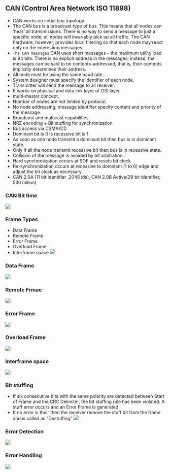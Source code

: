 ## CAN (Control Area Network ISO 11898) ##
- CAN works on serial bus topology
- The CAN bus is a broadcast type of bus. This means that all nodes can ‘hear’ all transmissions. There is no way to send a message to just a specific node; all nodes will invariably pick up all traffic. The CAN hardware, however, provides local filtering so that each node may react only on the interesting messages.
- `The CAN messages`
CAN uses short messages – the maximum utility load is 94 bits. There is no explicit address in the messages; instead, the messages can be said to be contents-addressed, that is, their contents implicitly determines their address.
- All node must be using the same baud rate.
- System designer must specify the identifier of each node.
- Transmitter will send the message to all receiver.
- It works on physical and data link layer of OSI layer.
- multi-master concept.
- Number of nodes are not limited by protocol.
- No node addressing, message identifier specify content and priority of the message.
- Broadcast and multicast capabilities.
- NRZ encoding + Bit stuffing for synchronization
- Bus access via CSMA/CD
- Dominant bit is 0 is recessive bit is 1
- As soon as one node transmit a dominant bit then bus is in dominant state.
- Only if all the node transmit recessive bit then bus is in recessive state.
- Collision of the message is avoided by bit arbitration.
- Hard synchronization occurs at SOF and resets bit clock
- Re-synchronization occurs at recessive to dominant (1 to 0) edge and adjust the bit clock as necessary.
- CAN 2.0A (11 bit identifier ,2048 ids), CAN 2.0B Active(29 bit identifier, 536 milion) 
### CAN Bit time ###
![](image/can_frame_time.jpg)

### Frame Types ###
- Data Frame
- Remote Frame
- Error Frame
- Overload Frame
- Interframe space
![](image/can_frames.png)

### Data Frame ###
![](image/can_frame.png)

### Remote Frmae ###
![](image/can_frame_remote.jpg)

### Error Frame ###
![](image/can_error_frame.jpg)

### Overload Frame ###
![](image/can_overload_frame.png)

### Interframe space ###
![](image/can_interframe.png)

### Bit stuffing ###
- If six consecutive bits with the same polarity are detected between Start of Frame and the CRC Delimiter, the bit stuffing rule has been violated. A stuff error occurs and an Error Frame is generated.
- If no error is their then the receiver remove the stuff bit from the frame and is called as “Destuffing”
![](image/can_bitStuffing.png)

### Error Detection ###
![](image/can_error_detection.png)
### Error Handling ###
![](image/can_error_handling.png)
